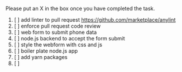 Please put an X in the box once you have completed the task.

1. [ ] add linter to pull request https://github.com/marketplace/anylint
2. [ ] enforce pull request code review
3. [ ] web form to submit phone data
4. [ ] node.js backend to accept the form submit
5. [ ] style the webform with css and js
6. [ ] boiler plate node.js app
7. [ ] add yarn packages
8. [ ]
